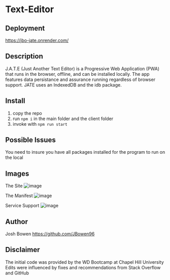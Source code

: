 # Text-Editor

## Deployment
https://jbo-jate.onrender.com/

## Description
J.A.T.E (Just Another Text Editor) is a Progressive Web Application (PWA) that runs in the browser, offline, and can be installed locally.
The app features data persistance and assurance running regardless of browser support. JATE uses an IndexedDB and the idb package.

## Install
1. copy the repo
2. run `npm i` in the main folder and the client folder
3. invoke with `npm run start`


## Possible Issues
You need to insure you have all packages installed for the program to run on the local

## Images
The Site
![image](https://github.com/JBowen96/Text-Editor/assets/139276635/c0938721-9d5d-469b-9292-380c23be621f)

The Manifest
![image](https://github.com/JBowen96/Text-Editor/assets/139276635/d160ca27-973d-4386-bddf-2dee684fe8c3)

Service Support
![image](https://github.com/JBowen96/Text-Editor/assets/139276635/9ac7e42d-dfb3-4ace-a5d9-c9e6d40a7dbc)

## Author
Josh Bowen
https://github.com/JBowen96

## Disclaimer
The initial code was provided by the WD Bootcamp at Chapel Hill University
Edits were influenced by fixes and recommendations from Stack Overflow and GitHub
